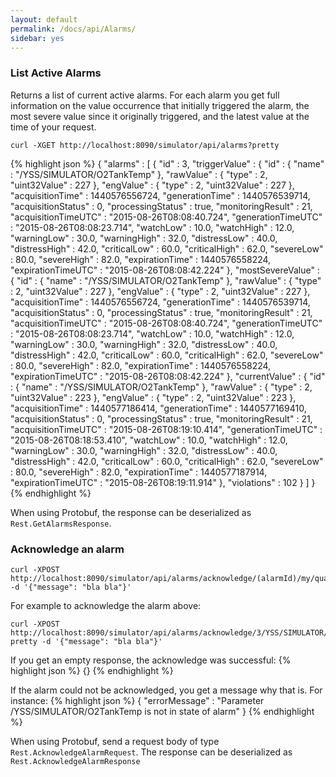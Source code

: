 ```yaml
---
layout: default
permalink: /docs/api/Alarms/
sidebar: yes
---
```



### List Active Alarms
Returns a list of current active alarms. For each alarm you get full information on the value occurrence that initially triggered the alarm, the most severe value since it originally triggered, and the latest value at the time of your request.

```
curl -XGET http://localhost:8090/simulator/api/alarms?pretty
```
{% highlight json %}
{
  "alarms" : [ {
    "id" : 3,
    "triggerValue" : {
      "id" : {
        "name" : "/YSS/SIMULATOR/O2TankTemp"
      },
      "rawValue" : {
        "type" : 2,
        "uint32Value" : 227
      },
      "engValue" : {
        "type" : 2,
        "uint32Value" : 227
      },
      "acquisitionTime" : 1440576556724,
      "generationTime" : 1440576539714,
      "acquisitionStatus" : 0,
      "processingStatus" : true,
      "monitoringResult" : 21,
      "acquisitionTimeUTC" : "2015-08-26T08:08:40.724",
      "generationTimeUTC" : "2015-08-26T08:08:23.714",
      "watchLow" : 10.0,
      "watchHigh" : 12.0,
      "warningLow" : 30.0,
      "warningHigh" : 32.0,
      "distressLow" : 40.0,
      "distressHigh" : 42.0,
      "criticalLow" : 60.0,
      "criticalHigh" : 62.0,
      "severeLow" : 80.0,
      "severeHigh" : 82.0,
      "expirationTime" : 1440576558224,
      "expirationTimeUTC" : "2015-08-26T08:08:42.224"
    },
    "mostSevereValue" : {
      "id" : {
        "name" : "/YSS/SIMULATOR/O2TankTemp"
      },
      "rawValue" : {
        "type" : 2,
        "uint32Value" : 227
      },
      "engValue" : {
        "type" : 2,
        "uint32Value" : 227
      },
      "acquisitionTime" : 1440576556724,
      "generationTime" : 1440576539714,
      "acquisitionStatus" : 0,
      "processingStatus" : true,
      "monitoringResult" : 21,
      "acquisitionTimeUTC" : "2015-08-26T08:08:40.724",
      "generationTimeUTC" : "2015-08-26T08:08:23.714",
      "watchLow" : 10.0,
      "watchHigh" : 12.0,
      "warningLow" : 30.0,
      "warningHigh" : 32.0,
      "distressLow" : 40.0,
      "distressHigh" : 42.0,
      "criticalLow" : 60.0,
      "criticalHigh" : 62.0,
      "severeLow" : 80.0,
      "severeHigh" : 82.0,
      "expirationTime" : 1440576558224,
      "expirationTimeUTC" : "2015-08-26T08:08:42.224"
    },
    "currentValue" : {
      "id" : {
        "name" : "/YSS/SIMULATOR/O2TankTemp"
      },
      "rawValue" : {
        "type" : 2,
        "uint32Value" : 223
      },
      "engValue" : {
        "type" : 2,
        "uint32Value" : 223
      },
      "acquisitionTime" : 1440577186414,
      "generationTime" : 1440577169410,
      "acquisitionStatus" : 0,
      "processingStatus" : true,
      "monitoringResult" : 21,
      "acquisitionTimeUTC" : "2015-08-26T08:19:10.414",
      "generationTimeUTC" : "2015-08-26T08:18:53.410",
      "watchLow" : 10.0,
      "watchHigh" : 12.0,
      "warningLow" : 30.0,
      "warningHigh" : 32.0,
      "distressLow" : 40.0,
      "distressHigh" : 42.0,
      "criticalLow" : 60.0,
      "criticalHigh" : 62.0,
      "severeLow" : 80.0,
      "severeHigh" : 82.0,
      "expirationTime" : 1440577187914,
      "expirationTimeUTC" : "2015-08-26T08:19:11.914"
    },
    "violations" : 102
  } ]
}
{% endhighlight %}

When using Protobuf, the response can be deserialized as `Rest.GetAlarmsResponse`.

### Acknowledge an alarm

```
curl -XPOST http://localhost:8090/simulator/api/alarms/acknowledge/(alarmId)/my/qualified/parameter/name -d '{"message": "bla bla"}'
```

For example to acknowledge the alarm above:

```
curl -XPOST http://localhost:8090/simulator/api/alarms/acknowledge/3/YSS/SIMULATOR/O2TankTemp?pretty -d '{"message": "bla bla"}'
```

If you get an empty response, the acknowledge was successful:
{% highlight json %}
{}
{% endhighlight %}

If the alarm could not be acknowledged, you get a message why that is. For instance:
{% highlight json %}
{
  "errorMessage" : "Parameter /YSS/SIMULATOR/O2TankTemp is not in state of alarm"
}
{% endhighlight %}

When using Protobuf, send a request body of type `Rest.AcknowledgeAlarmRequest`. The response can be deserialized as `Rest.AcknowledgeAlarmResponse`

